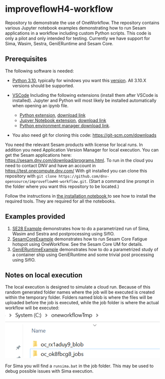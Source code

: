 # improveflowH4-workflow
Repository to demonstrate the use of OneWorkflow. The repository contains various Jupyter notebook examples demonstrating how to run Sesam applications in a workflow including custom Python scripts.
This code is only a pilot and only intended for testing. Currently we have support for 
Sima, Wasim, Sestra, GeniERuntime and Sesam Core. 

## Prerequisites 
The following software is needed:
* [Python 3.10]((https://www.python.org/downloads/release/python-31011/)), typically for windows you want this [version](https://www.python.org/ftp/python/3.10.11/python-3.10.11-amd64.exe). All 3.10.X versions should be supported.

* [VSCode](https://code.visualstudio.com/download)
    Including the following extensions (install them after VSCode is installed). Jupyter and Python will most likely be installed automatically when opening an ipynb file.
    * [Python extension](https://code.visualstudio.com/docs/languages/python), [download link](https://marketplace.visualstudio.com/items?itemName=ms-python.python)
   * [Jupyer Notebook extension](https://code.visualstudio.com/docs/datascience/jupyter-notebooks), [download link](https://marketplace.visualstudio.com/items?itemName=ms-toolsai.jupyter)
   * [Python environment manager download link](https://marketplace.visualstudio.com/items?itemName=donjayamanne.python-environment-manager).
* You also need git for cloning this code: https://git-scm.com/downloads 

You need the relevant Sesam products  with license for local runs. In addition you need Application Version Manager for local execution. You can get the Sesam applications here: https://sesam.dnv.com/download/programs.html.
To run in the cloud you need to contact DNV and have an account in https://test.onecompute.dnv.com/ 
With git installed you can clone this repository with `git clone https://github.com/dnv-opensource/improveflowH4-workflow.git`. (Start a command line prompt in the folder where you want this repository to be located.)

Follow the instructions in [the installation notebook ](installation.ipynb) to see how to install the required tools. They are required for all the notebooks.

## Examples provided
1. [SE28 Example](SE28ExampleSimaWasimSestra/workflowCoreDemoSE28SestraAndWasim.ipynb)  demonstrates how to do a parametrized run of Sima, Wasim and Sestra and postprocessing using SifIO. 
2. [SesamCoreExample](SesamCoreExample/SesamCoreExample.ipynb)  demonstrates how to run Sesam Core Fatigue hotspot using OneWorkflow. See the Sesam Core UM for details. 
3. [GeniERuntimeExample](GeniERuntimeExample/GeniERuntimeExample.ipynb) demonstrates how to do a parametrized study of a container ship using GeniERuntime and some trivial post processing using SifIO.

## Notes on local execution
The local execution is designed to simulate a cloud run. Because of this random generated folder names where the job will be executed is created within the temporary folder. Folders named blob is where the files will be uploaded before the job is executed, while the job folder is where the actual workflow will be executed: ![Alt text](folderstructure.png)

For Sima you will find a `runsima.bat` in the job folder. This may be used to debug possible issues with Sima execution.
